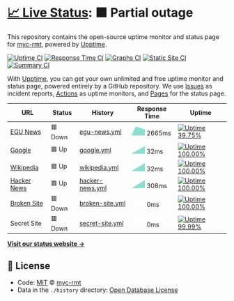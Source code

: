 # [📈 Live Status](https://myc-rmt.github.io/upptime): <!--live status--> **🟧 Partial outage**

This repository contains the open-source uptime monitor and status page for [myc-rmt](https://myc-rmt.github.io/upptime), powered by [Upptime](https://github.com/upptime/upptime).

[![Uptime CI](https://github.com/koj-co/upptime/workflows/Uptime%20CI/badge.svg)](https://github.com/koj-co/upptime/actions?query=workflow%3A%22Uptime+CI%22)
[![Response Time CI](https://github.com/koj-co/upptime/workflows/Response%20Time%20CI/badge.svg)](https://github.com/koj-co/upptime/actions?query=workflow%3A%22Response+Time+CI%22)
[![Graphs CI](https://github.com/koj-co/upptime/workflows/Graphs%20CI/badge.svg)](https://github.com/koj-co/upptime/actions?query=workflow%3A%22Graphs+CI%22)
[![Static Site CI](https://github.com/koj-co/upptime/workflows/Static%20Site%20CI/badge.svg)](https://github.com/koj-co/upptime/actions?query=workflow%3A%22Static+Site+CI%22)
[![Summary CI](https://github.com/koj-co/upptime/workflows/Summary%20CI/badge.svg)](https://github.com/koj-co/upptime/actions?query=workflow%3A%22Summary+CI%22)

With [Upptime](https://upptime.js.org), you can get your own unlimited and free uptime monitor and status page, powered entirely by a GitHub repository. We use [Issues](https://github.com/myc-rmt/upptime/issues) as incident reports, [Actions](https://github.com/myc-rmt/upptime/actions) as uptime monitors, and [Pages](https://myc-rmt.github.io/upptime) for the status page.

<!--start: status pages-->
<!-- This summary is generated by Upptime (https://github.com/upptime/upptime) -->
<!-- Do not edit this manually, your changes will be overwritten -->

| URL                                             | Status  | History                                                                                      | Response Time                                                                    | Uptime                                                                                                                                                                                                                 |
| ----------------------------------------------- | ------- | -------------------------------------------------------------------------------------------- | -------------------------------------------------------------------------------- | ---------------------------------------------------------------------------------------------------------------------------------------------------------------------------------------------------------------------- |
| [EGU News](https://my-egu.vercel.app/api/news)  | 🟥 Down | [egu-news.yml](https://github.com/myc-rmt/upptime/commits/master/history/egu-news.yml)       | <img alt="Response time graph" src="./graphs/egu-news.png" height="20"> 2665ms   | [![Uptime 39.75%](https://img.shields.io/endpoint?url=https%3A%2F%2Fraw.githubusercontent.com%2Fmyc-rmt%2Fupptime%2Fmaster%2Fapi%2Fegu-news%2Fuptime.json)](https://myc-rmt.github.io/upptime/history/egu-news)        |
| [Google](https://www.google.com)                | 🟩 Up   | [google.yml](https://github.com/myc-rmt/upptime/commits/master/history/google.yml)           | <img alt="Response time graph" src="./graphs/google.png" height="20"> 32ms       | [![Uptime 100.00%](https://img.shields.io/endpoint?url=https%3A%2F%2Fraw.githubusercontent.com%2Fmyc-rmt%2Fupptime%2Fmaster%2Fapi%2Fgoogle%2Fuptime.json)](https://myc-rmt.github.io/upptime/history/google)           |
| [Wikipedia](https://en.wikipedia.org)           | 🟩 Up   | [wikipedia.yml](https://github.com/myc-rmt/upptime/commits/master/history/wikipedia.yml)     | <img alt="Response time graph" src="./graphs/wikipedia.png" height="20"> 32ms    | [![Uptime 100.00%](https://img.shields.io/endpoint?url=https%3A%2F%2Fraw.githubusercontent.com%2Fmyc-rmt%2Fupptime%2Fmaster%2Fapi%2Fwikipedia%2Fuptime.json)](https://myc-rmt.github.io/upptime/history/wikipedia)     |
| [Hacker News](https://news.ycombinator.com)     | 🟩 Up   | [hacker-news.yml](https://github.com/myc-rmt/upptime/commits/master/history/hacker-news.yml) | <img alt="Response time graph" src="./graphs/hacker-news.png" height="20"> 308ms | [![Uptime 100.00%](https://img.shields.io/endpoint?url=https%3A%2F%2Fraw.githubusercontent.com%2Fmyc-rmt%2Fupptime%2Fmaster%2Fapi%2Fhacker-news%2Fuptime.json)](https://myc-rmt.github.io/upptime/history/hacker-news) |
| [Broken Site](https://thissitedoesnotexist.com) | 🟥 Down | [broken-site.yml](https://github.com/myc-rmt/upptime/commits/master/history/broken-site.yml) | <img alt="Response time graph" src="./graphs/broken-site.png" height="20"> 0ms   | [![Uptime 100.00%](https://img.shields.io/endpoint?url=https%3A%2F%2Fraw.githubusercontent.com%2Fmyc-rmt%2Fupptime%2Fmaster%2Fapi%2Fbroken-site%2Fuptime.json)](https://myc-rmt.github.io/upptime/history/broken-site) |
| Secret Site                                     | 🟥 Down | [secret-site.yml](https://github.com/myc-rmt/upptime/commits/master/history/secret-site.yml) | <img alt="Response time graph" src="./graphs/secret-site.png" height="20"> 0ms   | [![Uptime 99.99%](https://img.shields.io/endpoint?url=https%3A%2F%2Fraw.githubusercontent.com%2Fmyc-rmt%2Fupptime%2Fmaster%2Fapi%2Fsecret-site%2Fuptime.json)](https://myc-rmt.github.io/upptime/history/secret-site)  |

<!--end: status pages-->

[**Visit our status website →**](https://myc-rmt.github.io/upptime)

## 📄 License

- Code: [MIT](./LICENSE) © [myc-rmt](https://myc-rmt.github.io/upptime)
- Data in the `./history` directory: [Open Database License](https://opendatacommons.org/licenses/odbl/1-0/)
